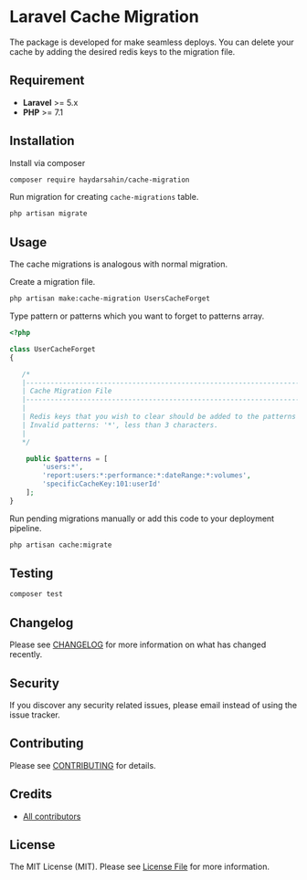 # Laravel Cache Migration

The package is developed for make seamless deploys. You can delete your cache by adding the desired redis keys to the migration file.

## Requirement

- **Laravel** >= 5.x
- **PHP** >= 7.1

## Installation

Install via composer

```bash
composer require haydarsahin/cache-migration
```

Run migration for creating `cache-migrations` table.

```bash
php artisan migrate
```

## Usage

The cache migrations is analogous with normal migration.

Create a migration file.

```bash
php artisan make:cache-migration UsersCacheForget
```

Type pattern or patterns which you want to forget to patterns array.

```php
<?php

class UserCacheForget
{

   /*
   |--------------------------------------------------------------------------
   | Cache Migration File
   |--------------------------------------------------------------------------
   |
   | Redis keys that you wish to clear should be added to the patterns array.
   | Invalid patterns: '*', less than 3 characters.
   |
   */

    public $patterns = [
        'users:*',
        'report:users:*:performance:*:dateRange:*:volumes',
        'specificCacheKey:101:userId'
    ];
}

```

Run pending migrations manually or add this code to your deployment pipeline.

```bash
php artisan cache:migrate
```

## Testing

``` bash
composer test
```

## Changelog

Please see [CHANGELOG](CHANGELOG.md) for more information on what has changed recently.

## Security

If you discover any security related issues, please email instead of using the issue tracker.

## Contributing

Please see [CONTRIBUTING](CONTRIBUTING.md) for details.

## Credits

- [All contributors](https://github.com/haydar/cache-migration/graphs/contributors)

## License

The MIT License (MIT). Please see [License File](LICENSE) for more information.
